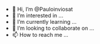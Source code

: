 - 👋 Hi, I’m @Pauloinviosat
- 👀 I’m interested in ...
- 🌱 I’m currently learning ...
- 💞️ I’m looking to collaborate on ...
- 📫 How to reach me ...

<!---
Pauloinviosat/Pauloinviosat is a ✨ special ✨ repository because its `README.md` (this file) appears on your GitHub profile.
You can click the Preview link to take a look at your changes.
--->
